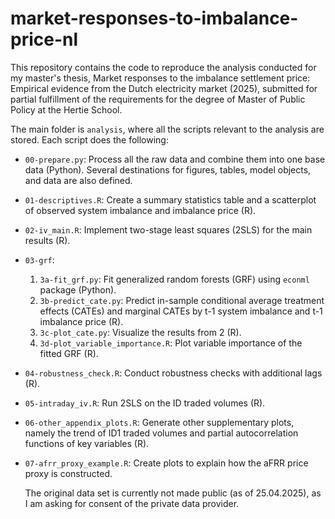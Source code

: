 # market-responses-to-imbalance-price-nl

This repository contains the code to reproduce the analysis conducted for my master's thesis, Market responses to the imbalance settlement price:
Empirical evidence from the Dutch electricity market (2025), submitted for partial fulfillment of the requirements for the degree of Master of Public Policy at the Hertie School.  

The main folder is `analysis`, where all the scripts relevant to the analysis are stored. Each script does the following:  
- `00-prepare.py`: Process all the raw data and combine them into one base data (Python). Several destinations for figures, tables, model objects, and data are also defined.
- `01-descriptives.R`: Create a summary statistics table and a scatterplot of observed system imbalance and imbalance price (R).
- `02-iv_main.R`: Implement two-stage least squares (2SLS) for the main results (R).
- `03-grf`:
     1. `3a-fit_grf.py`: Fit generalized random forests (GRF) using `econml` package (Python).
     2. `3b-predict_cate.py`: Predict in-sample conditional average treatment effects (CATEs) and marginal CATEs by t-1 system imbalance and t-1 imbalance price (R).
     3. `3c-plot_cate.py`: Visualize the results from 2 (R).
     4. `3d-plot_variable_importance.R`: Plot variable importance of the fitted GRF (R).
- `04-robustness_check.R`: Conduct robustness checks with additional lags (R).
- `05-intraday_iv.R`: Run 2SLS on the ID traded volumes (R).
- `06-other_appendix_plots.R`: Generate other supplementary plots, namely the trend of ID1 traded volumes and partial autocorrelation functions of key variables (R).
- `07-afrr_proxy_example.R`: Create plots to explain how the aFRR price proxy is constructed.

  The original data set is currently not made public (as of 25.04.2025), as I am asking for consent of the private data provider.
